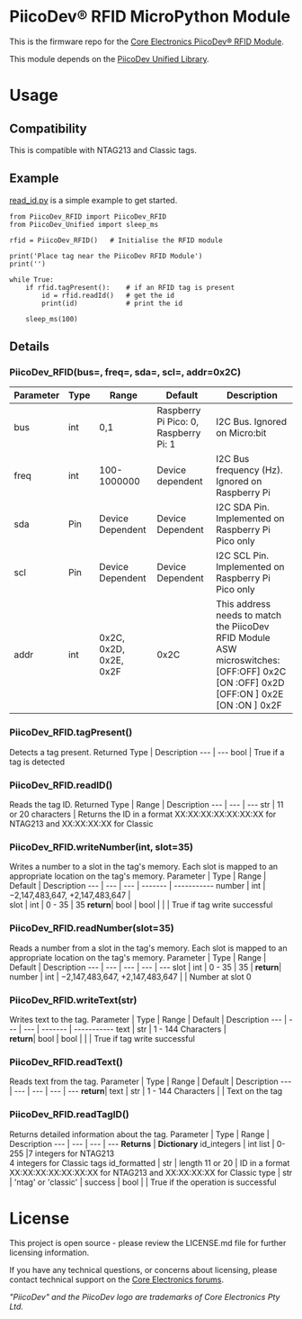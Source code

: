 # PiicoDev® RFID MicroPython Module

This is the firmware repo for the [Core Electronics PiicoDev® RFID Module](https://core-electronics.com.au/piicodev-rfid-module.html).

This module depends on the [PiicoDev Unified Library](https://github.com/CoreElectronics/CE-PiicoDev-Unified).

<!--See the Quickstart Guides for:
- [Micro:bit v2](https://core-electronics.com.au/tutorials/piicodev-ambient-light-sensor-veml6030-quickstart-guide-for-micro-bit.html)
- [Raspberry Pi Pico](https://core-electronics.com.au/tutorials/piicodev-ambient-light-sensor-veml6030-quickstart-guide-for-rpi-pico).
- [Raspberry Pi](https://core-electronics.com.au/tutorials/piicodev-raspberrypi/piicodev-ambient-light-sensor-veml6030-raspberry-pi-guide.html)
-->

# Usage
## Compatibility
This is compatible with NTAG213 and Classic tags.
## Example
[read_id.py](https://github.com/CoreElectronics/CE-PiicoDev-RFID-MicroPython-Module/blob/main/examples/read_id.py) is a simple example to get started.
```
from PiicoDev_RFID import PiicoDev_RFID
from PiicoDev_Unified import sleep_ms

rfid = PiicoDev_RFID()   # Initialise the RFID module

print('Place tag near the PiicoDev RFID Module')
print('')

while True:    
    if rfid.tagPresent():    # if an RFID tag is present
        id = rfid.readId()   # get the id
        print(id)            # print the id

    sleep_ms(100)
```
## Details
### PiicoDev_RFID(bus=, freq=, sda=, scl=, addr=0x2C)
Parameter | Type | Range | Default | Description
--- | --- | --- | --- | ---
bus | int | 0,1 | Raspberry Pi Pico: 0, Raspberry Pi: 1 | I2C Bus.  Ignored on Micro:bit
freq | int | 100-1000000 | Device dependent | I2C Bus frequency (Hz).  Ignored on Raspberry Pi
sda | Pin | Device Dependent | Device Dependent | I2C SDA Pin. Implemented on Raspberry Pi Pico only
scl | Pin | Device Dependent | Device Dependent | I2C SCL Pin. Implemented on Raspberry Pi Pico only
addr | int | 0x2C, 0x2D, 0x2E, 0x2F | 0x2C | This address needs to match the PiicoDev RFID Module ASW microswitches:<br>[OFF:OFF] 0x2C<br>[ON :OFF] 0x2D<br>[OFF:ON ] 0x2E<br>[ON :ON ] 0x2F

### PiicoDev_RFID.tagPresent()
Detects a tag present.
Returned Type | Description
--- | ---
bool | True if a tag is detected

### PiicoDev_RFID.readID()
Reads the tag ID.
Returned Type | Range | Description
--- | --- | ---
str | 11 or 20 characters | Returns the ID in a format XX:XX:XX:XX:XX:XX:XX for NTAG213 and XX:XX:XX:XX for Classic

### PiicoDev_RFID.writeNumber(int, slot=35)
Writes a number to a slot in the tag's memory.  Each slot is mapped to an appropriate location on the tag's memory.
Parameter | Type | Range                          | Default                | Description
---       | ---  | ---                            | -------                | -----------
number    | int  | −2,147,483,647, +2,147,483,647 |       
slot      | int  | 0 - 35                         | 35
**return**|
bool      | bool |                                |                        | True if tag write successful

### PiicoDev_RFID.readNumber(slot=35)
Reads a number from a slot in the tag's memory.  Each slot is mapped to an appropriate location on the tag's memory.
Parameter | Type | Range                          | Default                | Description
---       | ---  | ---                            | ---                    | ---
slot      | int  | 0 - 35                         | 35                     | 
**return**|
number    | int  | −2,147,483,647, +2,147,483,647 |                        | Number at slot 0

### PiicoDev_RFID.writeText(str)
Writes text to the tag.
Parameter | Type | Range                          | Default                | Description
---       | ---  | ---                            | -------                | -----------
text      | str  | 1 - 144 Characters |       
**return**|
bool      | bool |                                |                        | True if tag write successful

### PiicoDev_RFID.readText()
Reads text from the tag.
Parameter | Type | Range                          | Default                | Description
---       | ---  | ---                            | ---                    | ---
**return**|
text      | str  | 1 - 144 Characters             |                        | Text on the tag

### PiicoDev_RFID.readTagID()
Returns detailed information about the tag.
Parameter | Type | Range | Description
--- | --- | --- | ---
**Returns** | **Dictionary**
id_integers | int list | 0-255 |7 integers for NTAG213<br>4 integers for Classic tags
id_formatted | str | length 11 or 20 | ID in a format XX:XX:XX:XX:XX:XX:XX for NTAG213 and XX:XX:XX:XX for Classic
type | str | 'ntag' or 'classic' | 
success | bool | | True if the operation is successful

# License
This project is open source - please review the LICENSE.md file for further licensing information.

If you have any technical questions, or concerns about licensing, please contact technical support on the [Core Electronics forums](https://forum.core-electronics.com.au/).

*\"PiicoDev\" and the PiicoDev logo are trademarks of Core Electronics Pty Ltd.*
